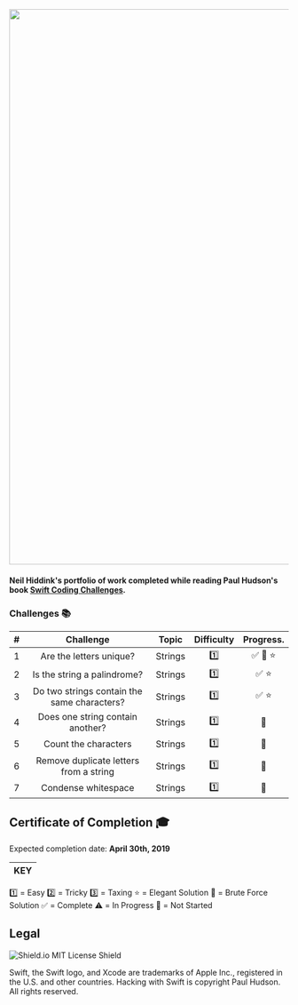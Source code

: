 <img src="https://github.com/nhiddink/HackingWithSwift/blob/master/logo.png" width="1000">

#### Neil Hiddink's portfolio of work completed while reading Paul Hudson's book [Swift Coding Challenges](https://www.hackingwithswift.com/store/swift-coding-challenges). 

### Challenges 📚

| #    | Challenge                    | Topic   | Difficulty | Progress.  |
| :--: | :--------------------------: | :-----: | :--------: | :--------: |
| 1    | Are the letters unique?      | Strings | 1️⃣         | ✅ 🔨 ⭐️  |
| 2    | Is the string a palindrome?  | Strings | 1️⃣         | ✅ ⭐️|
| 3    | Do two strings contain the same characters? | Strings | 1️⃣ | ✅ ⭐️ |
| 4    | Does one string contain another? | Strings | 1️⃣ | 🛑 |
| 5    | Count the characters | Strings | 1️⃣ | 🛑 |
| 6    | Remove duplicate letters from a string | Strings | 1️⃣ | 🛑 |
| 7    | Condense whitespace | Strings | 1️⃣ | 🛑 |


## Certificate of Completion 🎓

Expected completion date: **April 30th, 2019**

|  KEY  |
| ----- |
1️⃣ = Easy
2️⃣ = Tricky
3️⃣ = Taxing
⭐️ = Elegant Solution
🔨 = Brute Force Solution
✅ = Complete
⚠️ = In Progress
🛑 = Not Started

## Legal

![Shield.io MIT License Shield](https://img.shields.io/github/license/mashape/apistatus.svg)

Swift, the Swift logo, and Xcode are trademarks of Apple Inc., registered in the U.S. and other countries. Hacking with Swift is copyright Paul Hudson. All rights reserved.
